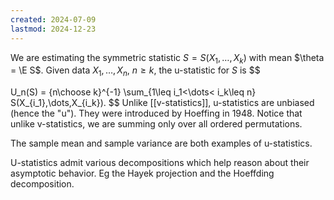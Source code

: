 ```yaml
---
created: 2024-07-09
lastmod: 2024-12-23
---
```


We are estimating the symmetric statistic $S = S(X_1,\dots,X_k$) with mean $\theta = \E S$. Given data $X_1,\dots,X_n$, $n\geq k$, the u-statistic for $S$ is 
$$
 
U_n(S) = {n\choose k}^{-1} \sum_{1\leq i_1<\dots< i_k\leq n} S(X_{i_1},\dots,X_{i_k}).
$$
Unlike [[v-statistics]], u-statistics are unbiased (hence the "u"). They were introduced by Hoeffing in 1948. Notice that unlike v-statistics, we are summing only over all ordered permutations. 

The sample mean and sample variance are both examples of u-statistics. 

U-statistics admit various decompositions which help reason about their asymptotic behavior. Eg the Hayek projection and the Hoeffding decomposition. 